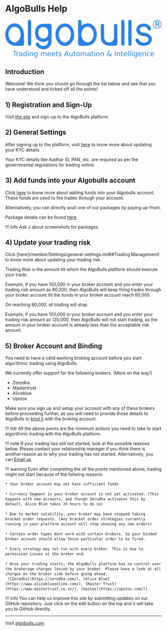 # AlgoBulls Help

![Logo](imgs/algobulls_logo_with_tagline.svg)

## Introduction
Welcome! We think you should go through the list below and see that you have understood and ticked off all the points!

## 1) Registration and Sign-Up
Visit [the site](https://devel.appv2.algobulls.com) and sign-up to the AlgoBulls platform.

## 2) General Settings
After signing up to the platform, visit [here](member/Settings/general-settings.md) to know more about updating your KYC details.

Your KYC details like Aadhar ID, PAN, etc. are required as per the governmental regulations for trading online.

## 3) Add funds into your Algobulls account
Click [here]() to know more about adding funds into your Algobulls account.
These funds are used to fire trades through your account.

Alternatively, you can directly avail one of our packages by paying up-front.

Package details can be found [here]() 

!!! info
    Ask J about screenshots for packages.

## 4) Update your trading risk
Click [here](member/Settings/general-settings.md##Trading Management) to know more about updating your trading risk.

Trading Risk is the amount till which the AlgoBulls platform should execute your trade.

Example, if you have 100,000 in your broker account and you enter your trading risk amount as 80,000, then AlgoBulls will keep firing trades through your broker account till the funds in your broker account reach 80,000.

On reaching 80,000, all trading will stop.

Example, if you have 100,000 in your broker account and you enter your trading risk amount as 120,000, then AlgoBulls will not start trading, as the amount in your broker account is already less than the acceptable risk amount. 

## 5) Broker Account and Binding

You need to have a valid working broking account before you start algorithmic trading using AlgoBulls.

We currently offer support for the following brokers. (More on the way!)

* Zerodha
* Mastertrust
* Aliceblue
* Upstox

Make sure you sign up and setup your account with any of these brokers before proceeding further, as you will need to provide those details to AlgoBulls to [bind it](member/Settings/broking-settings) with the broking account.

!!! tldr
    All the above points are the minimum actions you need to take to start algorithmic trading with the AlgoBulls platform.
    
!!! note
    If your trading has still not started, look at the possible reasons below. Please contact your relationship manager if you think there is another reason as to why your trading has not started. Alternatively, you can [Email us]().
    
!!! warning
    Even after completing the all the points mentioned above, trading might not start because of the follwing reasons:
    
    * Your broker account may not have sufficient funds
    
    * Currency Segment in your broker account is not yet activated. (This happens with new accounts, and though Zerodha activates this by default, Alice Blue takes 24 hours to do so)
    
    * Due to market volatility, your broker may have stopped taking bracket order requests. (Any bracket order strategies currently running in your platform account will stop showing any new orders)
    
    * Certain order types dont work with certain brokers. So your binded broker account should allow those particular order to be fired.
    
    * Every strategy may not run with every broker. This is due to permission issues at the broker end.
    
    * Once your trading starts, the AlgoBulls platform has no control over the brokerage charges levied by your broker. Please have a look at all charges on the broker side before going ahead.
     ([Zerodha](https://zerodha.com/), [Alice Blue](https://www.aliceblueonline.com/), [Master Trust](https://www.mastertrust.co.in/), [Upstox](https://upstox.com/)) 

!!! info
    You can help us improve this site by submitting updates on our GitHub repository. 
    Just click on the edit button on the top and it will take you to GitHub 
    directly.
   
------------
Visit [algobulls.com](https://algobulls.com/).

